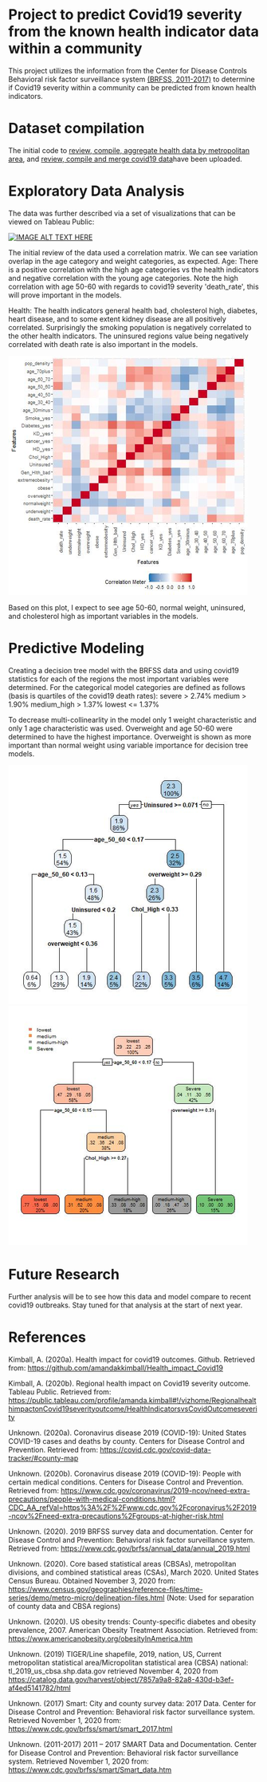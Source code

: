 # Project to predict Covid19 severity from the known health indicator data within a community

This project utilizes the information from the Center for Disease Controls Behavioral risk factor surveillance system [(BRFSS, 2011-2017)](https://www.cdc.gov/brfss/smart/Smart_data.htm) to determine if Covid19 severity within a community can be predicted from known health indicators. 

# Dataset compilation

The initial code to [review, compile, aggregate health data by metropolitan area](https://github.com/amandakkimball/Health_impact_Covid19/blob/main/Health%20indicator%20data%20by%20MMSA%20region), and [review, compile and merge covid19 data](https://github.com/amandakkimball/Health_impact_Covid19)have been uploaded. 

# Exploratory Data Analysis

The data was further described via a set of visualizations that can be viewed on Tableau Public:

<a href="https://public.tableau.com/views/RegionalhealthimpactonCovid19severityoutcome/HealthIndicatorsvsCovidOutcomeseverity?:language=en&:display_count=y&publish=yes&:origin=viz_share_link
" target="_blank"><img src='https:&#47;&#47;public.tableau.com&#47;static&#47;images&#47;Re&#47;RegionalhealthimpactonCovid19severityoutcome&#47;HealthIndicatorsvsCovidOutcomeseverity&#47;1_rss.png' 
alt="IMAGE ALT TEXT HERE"/></a>

The initial review of the data used a correlation matrix. We can see variation overlap in the age category and weight categories, as expected. Age: There is a positive correlation with the high age categories vs the health indicators and negative correlation with the young age categories. Note the high correlation with age 50-60 with regards to covid19 severity 'death_rate', this will prove important in the models.

Health: The health indicators general health bad, cholesterol high, diabetes, heart disease, and to some extent kidney disease are all positively correlated. Surprisingly the smoking population is negatively correlated to the other health indicators. The uninsured regions value being negatively correlated with death rate is also important in the models.

![Correlation Matrix](/images/correlation%20matrix.jpg)

Based on this plot, I expect to see age 50-60, normal weight, uninsured, and cholesterol high as important variables in the models.

# Predictive Modeling

Creating a decision tree model with the BRFSS data and using covid19 statistics for each of the regions the most important variables were determined. For the categorical model categories are defined as follows (basis is quartiles of the covid19 death rates):
severe > 2.74%
medium > 1.90%
medium_high > 1.37%
lowest <= 1.37%

To decrease multi-collinearlity in the model only 1 weight characteristic and only 1 age characteristic was used. Overweight and age 50-60 were determined to have the highest importance.  Overweight is shown as more important than normal weight using variable importance for decision tree models.

![rparttree2](/images/rparttree2.jpg)![rparttree](/images/rparttree.jpg)

# Future Research

Further analysis will be to see how this data and model compare to recent covid19 outbreaks. Stay tuned for that analysis at the start of next year.

# References

Kimball, A. (2020a). Health impact for covid19 outcomes. Github. Retrieved from:  https://github.com/amandakkimball/Health_impact_Covid19 
  
Kimball, A. (2020b). Regional health impact on Covid19 severity outcome. Tableau Public. Retrieved from:  https://public.tableau.com/profile/amanda.kimball#!/vizhome/RegionalhealthimpactonCovid19severityoutcome/HealthIndicatorsvsCovidOutcomeseverity 
  
Unknown. (2020a). Coronavirus disease 2019 (COVID-19): United States COVID-19 cases and deaths by county. Centers for Disease Control and Prevention. Retrieved from:  https://covid.cdc.gov/covid-data-tracker/#county-map 
  
Unknown. (2020b). Coronavirus disease 2019 (COVID-19): People with certain medical conditions. Centers for Disease Control and Prevention. Retrieved from:  https://www.cdc.gov/coronavirus/2019-ncov/need-extra-precautions/people-with-medical-conditions.html?CDC_AA_refVal=https%3A%2F%2Fwww.cdc.gov%2Fcoronavirus%2F2019-ncov%2Fneed-extra-precautions%2Fgroups-at-higher-risk.html 
  
Unknown. (2020). 2019 BRFSS survey data and documentation. Center for Disease Control and Prevention: Behavioral risk factor surveillance system. Retrieved from: https://www.cdc.gov/brfss/annual_data/annual_2019.html 
  
Unknown. (2020). Core based statistical areas (CBSAs), metropolitan divisions, and combined statistical areas (CSAs), March 2020. United States Census Bureau. Obtained November 3, 2020 from: https://www.census.gov/geographies/reference-files/time-series/demo/metro-micro/delineation-files.html (Note: Used for separation of county data and CBSA regions) 
  
Unknown. (2020). US obesity trends: County-specific diabetes and obesity prevalence, 2007. American Obesity Treatment Association. Retrieved from: https://www.americanobesity.org/obesityInAmerica.htm 
  
Unknown. (2019) TIGER/Line shapefile, 2019, nation, US, Current metropolitan statistical area/Micropolitan statistical area (CBSA) national: tl_2019_us_cbsa.shp.data.gov retrieved November 4, 2020 from https://catalog.data.gov/harvest/object/7857a9a8-82a8-430d-b3ef-af4ed5141782/html 
  
Unknown. (2017) Smart: City and county survey data: 2017 Data. Center for Disease Control and Prevention: Behavioral risk factor surveillance system. Retrieved November 1, 2020 from: https://www.cdc.gov/brfss/smart/smart_2017.html 

Unknown. (2011-2017) 2011 – 2017 SMART Data and Documentation. Center for Disease Control and Prevention: Behavioral risk factor surveillance system. Retrieved November 1, 2020 from: https://www.cdc.gov/brfss/smart/Smart_data.htm
